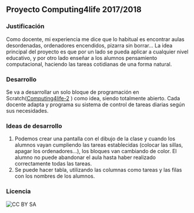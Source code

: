 ## Proyecto Computing4life 2017/2018

### Justificación  
  
Como docente, mi experiencia me dice que lo habitual es encontrar aulas desordenadas, ordenadores encendidos, pizarra sin borrar...
La idea principal del proyecto es que por un lado se pueda aplicar a cualquier nivel educativo, y por otro lado enseñar a los alumnos pensamiento computacional, haciendo las tareas cotidianas de una forma natural.
  
### Desarrollo  
  
Se va a desarrollar un solo bloque de programación en Scratch([Computing4life-2](https://scratch.mit.edu/projects/201082803/) 
) como idea, siendo totalmente abierto. Cada docente adapta y programa su sistema de control de tareas diarias según sus necesidades.

### Ideas de desarrollo  
  
1. Podemos crear una pantalla con el dibujo de la clase y cuando los alumnos vayan cumpliendo las tareas establecidas (colocar las sillas, apagar los ordenadores...), los bloques van cambiando de color. El alumno no puede abandonar el aula hasta haber realizado correctamente todas las tareas.
2. Se puede hacer tabla, utilizando las columnas como tareas y las filas con los nombres de los alumnos.
   
### Licencia
  
![CC BY SA](/ruta/a/la/imagen.jpg)





